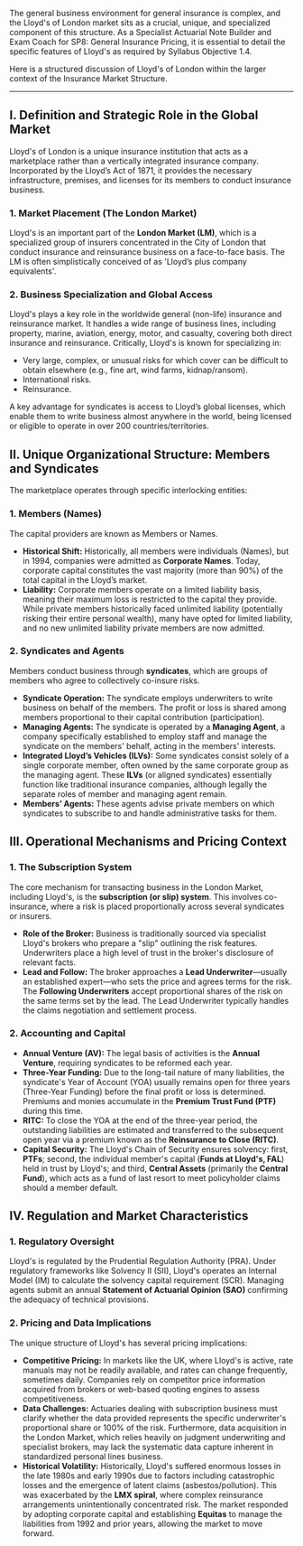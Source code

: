 The general business environment for general insurance is complex, and the Lloyd's of London market sits as a crucial, unique, and specialized component of this structure. As a Specialist Actuarial Note Builder and Exam Coach for SP8: General Insurance Pricing, it is essential to detail the specific features of Lloyd's as required by Syllabus Objective 1.4.

Here is a structured discussion of Lloyd's of London within the larger context of the Insurance Market Structure.

---

## **I. Definition and Strategic Role in the Global Market**

Lloyd's of London is a unique insurance institution that acts as a marketplace rather than a vertically integrated insurance company. Incorporated by the Lloyd’s Act of 1871, it provides the necessary infrastructure, premises, and licenses for its members to conduct insurance business.

### **1\. Market Placement (The London Market)**

Lloyd's is an important part of the **London Market (LM)**, which is a specialized group of insurers concentrated in the City of London that conduct insurance and reinsurance business on a face-to-face basis. The LM is often simplistically conceived of as 'Lloyd’s plus company equivalents'.

### **2\. Business Specialization and Global Access**

Lloyd's plays a key role in the worldwide general (non-life) insurance and reinsurance market. It handles a wide range of business lines, including property, marine, aviation, energy, motor, and casualty, covering both direct insurance and reinsurance. Critically, Lloyd's is known for specializing in:

* Very large, complex, or unusual risks for which cover can be difficult to obtain elsewhere (e.g., fine art, wind farms, kidnap/ransom).  
* International risks.  
* Reinsurance.

A key advantage for syndicates is access to Lloyd’s global licenses, which enable them to write business almost anywhere in the world, being licensed or eligible to operate in over 200 countries/territories.

## **II. Unique Organizational Structure: Members and Syndicates**

The marketplace operates through specific interlocking entities:

### **1\. Members (Names)**

The capital providers are known as Members or Names.

* **Historical Shift:** Historically, all members were individuals (Names), but in 1994, companies were admitted as **Corporate Names**. Today, corporate capital constitutes the vast majority (more than 90%) of the total capital in the Lloyd’s market.  
* **Liability:** Corporate members operate on a limited liability basis, meaning their maximum loss is restricted to the capital they provide. While private members historically faced unlimited liability (potentially risking their entire personal wealth), many have opted for limited liability, and no new unlimited liability private members are now admitted.

### **2\. Syndicates and Agents**

Members conduct business through **syndicates**, which are groups of members who agree to collectively co-insure risks.

* **Syndicate Operation:** The syndicate employs underwriters to write business on behalf of the members. The profit or loss is shared among members proportional to their capital contribution (participation).  
* **Managing Agents:** The syndicate is operated by a **Managing Agent**, a company specifically established to employ staff and manage the syndicate on the members' behalf, acting in the members' interests.  
* **Integrated Lloyd’s Vehicles (ILVs):** Some syndicates consist solely of a single corporate member, often owned by the same corporate group as the managing agent. These **ILVs** (or aligned syndicates) essentially function like traditional insurance companies, although legally the separate roles of member and managing agent remain.  
* **Members’ Agents:** These agents advise private members on which syndicates to subscribe to and handle administrative tasks for them.

## **III. Operational Mechanisms and Pricing Context**

### **1\. The Subscription System**

The core mechanism for transacting business in the London Market, including Lloyd's, is the **subscription (or slip) system**. This involves co-insurance, where a risk is placed proportionally across several syndicates or insurers.

* **Role of the Broker:** Business is traditionally sourced via specialist Lloyd's brokers who prepare a "slip" outlining the risk features. Underwriters place a high level of trust in the broker's disclosure of relevant facts.  
* **Lead and Follow:** The broker approaches a **Lead Underwriter**—usually an established expert—who sets the price and agrees terms for the risk. The **Following Underwriters** accept proportional shares of the risk on the same terms set by the lead. The Lead Underwriter typically handles the claims negotiation and settlement process.

### **2\. Accounting and Capital**

* **Annual Venture (AV):** The legal basis of activities is the **Annual Venture**, requiring syndicates to be reformed each year.  
* **Three-Year Funding:** Due to the long-tail nature of many liabilities, the syndicate's Year of Account (YOA) usually remains open for three years (Three-Year Funding) before the final profit or loss is determined. Premiums and monies accumulate in the **Premium Trust Fund (PTF)** during this time.  
* **RITC:** To close the YOA at the end of the three-year period, the outstanding liabilities are estimated and transferred to the subsequent open year via a premium known as the **Reinsurance to Close (RITC)**.  
* **Capital Security:** The Lloyd's Chain of Security ensures solvency: first, **PTFs**; second, the individual member's capital (**Funds at Lloyd's, FAL**) held in trust by Lloyd's; and third, **Central Assets** (primarily the **Central Fund**), which acts as a fund of last resort to meet policyholder claims should a member default.

## **IV. Regulation and Market Characteristics**

### **1\. Regulatory Oversight**

Lloyd's is regulated by the Prudential Regulation Authority (PRA). Under regulatory frameworks like Solvency II (SII), Lloyd's operates an Internal Model (IM) to calculate the solvency capital requirement (SCR). Managing agents submit an annual **Statement of Actuarial Opinion (SAO)** confirming the adequacy of technical provisions.

### **2\. Pricing and Data Implications**

The unique structure of Lloyd's has several pricing implications:

* **Competitive Pricing:** In markets like the UK, where Lloyd's is active, rate manuals may not be readily available, and rates can change frequently, sometimes daily. Companies rely on competitor price information acquired from brokers or web-based quoting engines to assess competitiveness.  
* **Data Challenges:** Actuaries dealing with subscription business must clarify whether the data provided represents the specific underwriter's proportional share or 100% of the risk. Furthermore, data acquisition in the London Market, which relies heavily on judgment underwriting and specialist brokers, may lack the systematic data capture inherent in standardized personal lines business.  
* **Historical Volatility:** Historically, Lloyd's suffered enormous losses in the late 1980s and early 1990s due to factors including catastrophic losses and the emergence of latent claims (asbestos/pollution). This was exacerbated by the **LMX spiral**, where complex reinsurance arrangements unintentionally concentrated risk. The market responded by adopting corporate capital and establishing **Equitas** to manage the liabilities from 1992 and prior years, allowing the market to move forward.

